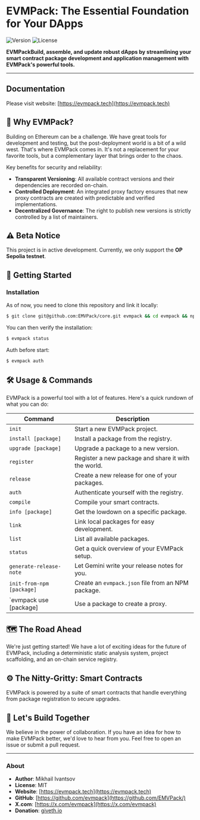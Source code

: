 # EVMPack: The Essential Foundation for Your DApps

![Version](https://img.shields.io/badge/version-1.0.0--beta.2-blue)
![License](https://img.shields.io/badge/license-MIT-green)

**EVMPackBuild, assemble, and update robust dApps by streamlining your smart contract package development and application management with EVMPack's powerful tools.**

---

## Documentation

Please visit website: [https://evmpack.tech](https://evmpack.tech)

## 🤔 Why EVMPack?

Building on Ethereum can be a challenge. We have great tools for development and testing, but the post-deployment world is a bit of a wild west. That's where EVMPack comes in. It's not a replacement for your favorite tools, but a complementary layer that brings order to the chaos.

Key benefits for security and reliability:
- **Transparent Versioning**: All available contract versions and their dependencies are recorded on-chain.
- **Controlled Deployment**: An integrated proxy factory ensures that new proxy contracts are created with predictable and verified implementations.
- **Decentralized Governance**: The right to publish new versions is strictly controlled by a list of maintainers.


## ⚠️ Beta Notice

This project is in active development. Currently, we only support the **OP Sepolia testnet**.

## 🚀 Getting Started

### Installation

As of now, you need to clone this repository and link it locally:

```bash
$ git clone git@github.com:EMVPack/core.git evmpack && cd evmpack && npm install && npm link
```

You can then verify the installation:
```bash
$ evmpack status
```

Auth before start:
```bash
$ evmpack auth
```

## 🛠️ Usage & Commands

EVMPack is a powerful tool with a lot of features. Here's a quick rundown of what you can do:

| Command | Description |
|---|---|
| `init` | Start a new EVMPack project. |
| `install [package]` | Install a package from the registry. |
| `upgrade [package]` | Upgrade a package to a new version. |
| `register` | Register a new package and share it with the world. |
| `release` | Create a new release for one of your packages. |
| `auth` | Authenticate yourself with the registry. |
| `compile` | Compile your smart contracts. |
| `info [package]` | Get the lowdown on a specific package. |
| `link` | Link local packages for easy development. |
| `list` | List all available packages. |
| `status` | Get a quick overview of your EVMPack setup. |
| `generate-release-note` | Let Gemini write your release notes for you. |
| `init-from-npm [package]`| Create an `evmpack.json` file from an NPM package. |
| `evmpack use [package] | Use a package to create a proxy. |


## 🗺️ The Road Ahead

We're just getting started! We have a lot of exciting ideas for the future of EVMPack, including a deterministic static analysis system, project scaffolding, and an on-chain service registry.


## ⚙️ The Nitty-Gritty: Smart Contracts

EVMPack is powered by a suite of smart contracts that handle everything from package registration to secure upgrades. 

## 🤝 Let's Build Together

We believe in the power of collaboration. If you have an idea for how to make EVMPack better, we'd love to hear from you. Feel free to open an issue or submit a pull request.

---

### About

*   **Author**: Mikhail Ivantsov
*   **License**: MIT
*   **Website**: [https://evmpack.tech](https://evmpack.tech)
*   **GitHub**: [https://github.com/evmpack](https://github.com/EMVPack/)
*   **X.com**: [https://x.com/evmpack](https://x.com/evmpack)
*   **Donation**: [giveth.io](https://giveth.io/project/the-essential-foundation-for-your-dapps?tab=donations)
